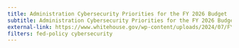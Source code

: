 ```yaml
---
title: Administration Cybersecurity Priorities for the FY 2026 Budget  
subtitle: Administration Cybersecurity Priorities for the FY 2026 Budget  
external-link: https://www.whitehouse.gov/wp-content/uploads/2024/07/FY26-Cybersecurity-Priorities-Memo_Signed.pdf
filters: fed-policy cybersecurity
---
```

